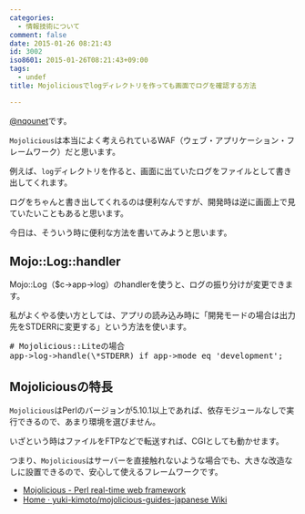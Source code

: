 ```yaml
---
categories:
  - 情報技術について
comment: false
date: 2015-01-26 08:21:43
id: 3002
iso8601: 2015-01-26T08:21:43+09:00
tags:
  - undef
title: Mojoliciousでlogディレクトリを作っても画面でログを確認する方法

---
```


<p><a href="https://twitter.com/nqounet">@nqounet</a>です。</p>

<p><code>Mojolicious</code>は本当によく考えられているWAF（ウェブ・アプリケーション・フレームワーク）だと思います。</p>

<p>例えば、<code>log</code>ディレクトリを作ると、画面に出ていたログをファイルとして書き出してくれます。</p>

<p>ログをちゃんと書き出してくれるのは便利なんですが、開発時は逆に画面上で見ていたいこともあると思います。</p>

<p>今日は、そういう時に便利な方法を書いてみようと思います。</p>



<h2>Mojo::Log::handler</h2>

<p>Mojo::Log（$c->app->log）のhandlerを使うと、ログの振り分けが変更できます。</p>

<p>私がよくやる使い方としては、アプリの読み込み時に「開発モードの場合は出力先をSTDERRに変更する」という方法を使います。</p>

<pre>
# Mojolicious::Liteの場合
app->log->handle(\*STDERR) if app->mode eq 'development';
</pre>

<h2>Mojoliciousの特長</h2>

<p><code>Mojolicious</code>はPerlのバージョンが5.10.1以上であれば、依存モジュールなしで実行できるので、あまり環境を選びません。</p>

<p>いざという時はファイルをFTPなどで転送すれば、CGIとしても動かせます。</p>

<p>つまり、<code>Mojolicious</code>はサーバーを直接触れないような場合でも、大きな改造なしに設置できるので、安心して使えるフレームワークです。</p>

<ul>
<li><a href="http://mojolicio.us/">Mojolicious - Perl real-time web framework</a></li>
<li><a href="https://github.com/yuki-kimoto/mojolicious-guides-japanese/wiki">Home · yuki-kimoto/mojolicious-guides-japanese Wiki</a></li>
</ul>
    	
